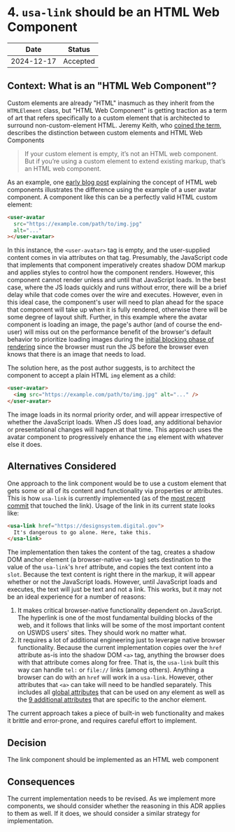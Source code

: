 # 4. `usa-link` should be an HTML Web Component

| Date       | Status   |
| ---------- | -------- |
| 2024-12-17 | Accepted |

## Context: What is an "HTML Web Component"?

Custom elements are already "HTML" inasmuch as they inherit from the `HTMLElement` class, but "HTML Web Component" is getting traction as a term of art that refers specifically to a custom element that is architected to surround non-custom-element HTML. Jeremy Keith, who [coined the term](https://adactio.com/journal/20618), describes the distinction between custom elements and HTML Web Components 

>  If your custom element is empty, it’s not an HTML web component. But if you’re using a custom element to extend existing markup, that’s an HTML web component.

As an example, one [early blog post](https://blog.jim-nielsen.com/2023/html-web-components/) explaining the concept of HTML web components illustrates the difference using the example of a user avatar component. A component like this can be a perfectly valid HTML custom element:

```html
<user-avatar
  src="https://example.com/path/to/img.jpg"
  alt="..."
></user-avatar>
```

In this instance, the `<user-avatar>` tag is empty, and the user-supplied content comes in via attributes on that tag. Presumably, the JavaScript code that implements that component imperatively creates shadow DOM markup and applies styles to control how the component renders. However, this component cannot render unless and until that JavaScript loads. In the best case, where the JS loads quickly and runs without error, there will be a brief delay while that code comes over the wire and executes. However, even in this ideal case, the component's user will need to plan ahead for the space that component will take up when it is fully rendered, otherwise there will be some degree of layout shift. Further, in this example where the avatar component is loading an image, the page's author (and of course the end-user) will miss out on the performance benefit of the browser's default behavior to prioritize loading images during the [initial blocking phase of rendering](https://web.dev/articles/fetch-priority) since the browser must run the JS before the browser even knows that there is an image that needs to load.

The solution here, as the post author suggests, is to architect the component to accept a plain HTML `img` element as a child:

```html
<user-avatar>
  <img src="https://example.com/path/to/img.jpg" alt="..." />
</user-avatar>
```

The image loads in its normal priority order, and will appear irrespective of whether the JavaScript loads. When JS does load, any additional behavior or presentational changes will happen at that time. This approach uses the avatar component to progressively enhance the `img` element with whatever else it does.

## Alternatives Considered

One approach to the link component would be to use a custom element that gets some or all of its content and functionality via properties or attributes. This is how `usa-link` is currently implemented (as of the [most recent commit](https://github.com/uswds/web-components/commit/d7f04ca1d6708931f712c6b0e2ae958c2a0fbe76) that touched the link). Usage of the link in its current state looks like:

```html
<usa-link href="https://designsystem.digital.gov">
  It's dangerous to go alone. Here, take this.
</usa-link>
```

The implementation then takes the content of the tag, creates a shadow DOM anchor element (a browser-native `<a>` tag) sets destination to the value of the `usa-link`'s `href` attribute, and copies the text content into a `slot`. Because the text content is right there in the markup, it will appear whether or not the JavaScript loads. However, until JavaScript loads and executes, the text will just be text and not a link. This works, but it may not be an ideal experience for a number of reasons:

1. It makes critical browser-native functionality dependent on JavaScript. The hyperlink is one of the most fundamental building blocks of the web, and it follows that links will be some of the most important content on USWDS users' sites. They should work no matter what.
2. It requires a lot of additional engineering just to leverage native browser functionality. Because the current implementation copies over the `href` attribute as-is into the shadow DOM `<a>` tag, anything the browser does with that attribute comes along for free. That is, the `usa-link` built this way can handle `tel:` or `file://` links (among others). Anything a browser can do with an `href` will work in a `usa-link`. However, other attributes that `<a>` can take will need to be handled separately. This includes all [global attributes](https://developer.mozilla.org/en-US/docs/Web/HTML/Global_attributes) that can be used on any element as well as the [9 additional attributes](https://developer.mozilla.org/en-US/docs/Web/HTML/Element/a#attributes) that are specific to the anchor element. 

The current approach takes a piece of built-in web functionality and makes it brittle and error-prone, and requires careful effort to implement.

## Decision

The link component should be implemented as an HTML web component

## Consequences

The current implementation needs to be revised. As we implement more components, we should consider whether the reasoning in this ADR applies to them as well. If it does, we should consider a similar strategy for implementation.
